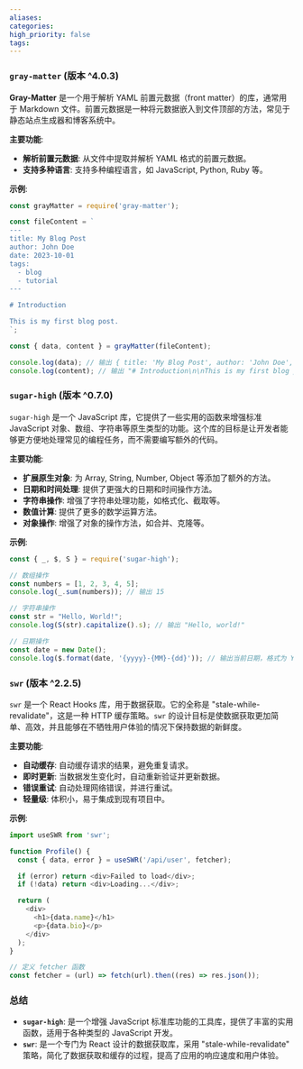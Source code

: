 ```yaml
---
aliases: 
categories: 
high_priority: false
tags:
---
```



### `gray-matter` (版本 ^4.0.3)

**Gray-Matter** 是一个用于解析 YAML 前置元数据（front matter）的库，通常用于 Markdown 文件。前置元数据是一种将元数据嵌入到文件顶部的方法，常见于静态站点生成器和博客系统中。

**主要功能**:
- **解析前置元数据**: 从文件中提取并解析 YAML 格式的前置元数据。
- **支持多种语言**: 支持多种编程语言，如 JavaScript, Python, Ruby 等。

**示例**:
```javascript
const grayMatter = require('gray-matter');

const fileContent = `
---
title: My Blog Post
author: John Doe
date: 2023-10-01
tags:
  - blog
  - tutorial
---

# Introduction

This is my first blog post.
`;

const { data, content } = grayMatter(fileContent);

console.log(data); // 输出 { title: 'My Blog Post', author: 'John Doe', date: '2023-10-01', tags: [ 'blog', 'tutorial' ] }
console.log(content); // 输出 "# Introduction\n\nThis is my first blog post."
```

### `sugar-high` (版本 ^0.7.0)

`sugar-high` 是一个 JavaScript 库，它提供了一些实用的函数来增强标准 JavaScript 对象、数组、字符串等原生类型的功能。这个库的目标是让开发者能够更方便地处理常见的编程任务，而不需要编写额外的代码。

**主要功能**:
- **扩展原生对象**: 为 Array, String, Number, Object 等添加了额外的方法。
- **日期和时间处理**: 提供了更强大的日期和时间操作方法。
- **字符串操作**: 增强了字符串处理功能，如格式化、截取等。
- **数值计算**: 提供了更多的数学运算方法。
- **对象操作**: 增强了对象的操作方法，如合并、克隆等。

**示例**:
```javascript
const { _, $, S } = require('sugar-high');

// 数组操作
const numbers = [1, 2, 3, 4, 5];
console.log(_.sum(numbers)); // 输出 15

// 字符串操作
const str = "Hello, World!";
console.log(S(str).capitalize().s); // 输出 "Hello, world!"

// 日期操作
const date = new Date();
console.log($.format(date, '{yyyy}-{MM}-{dd}')); // 输出当前日期，格式为 YYYY-MM-DD
```

### `swr` (版本 ^2.2.5)

`swr` 是一个 React Hooks 库，用于数据获取。它的全称是 "stale-while-revalidate"，这是一种 HTTP 缓存策略。`swr` 的设计目标是使数据获取更加简单、高效，并且能够在不牺牲用户体验的情况下保持数据的新鲜度。

**主要功能**:
- **自动缓存**: 自动缓存请求的结果，避免重复请求。
- **即时更新**: 当数据发生变化时，自动重新验证并更新数据。
- **错误重试**: 自动处理网络错误，并进行重试。
- **轻量级**: 体积小，易于集成到现有项目中。

**示例**:
```javascript
import useSWR from 'swr';

function Profile() {
  const { data, error } = useSWR('/api/user', fetcher);

  if (error) return <div>Failed to load</div>;
  if (!data) return <div>Loading...</div>;

  return (
    <div>
      <h1>{data.name}</h1>
      <p>{data.bio}</p>
    </div>
  );
}

// 定义 fetcher 函数
const fetcher = (url) => fetch(url).then((res) => res.json());
```

### 总结

- **`sugar-high`**: 是一个增强 JavaScript 标准库功能的工具库，提供了丰富的实用函数，适用于各种类型的 JavaScript 开发。
- **`swr`**: 是一个专门为 React 设计的数据获取库，采用 "stale-while-revalidate" 策略，简化了数据获取和缓存的过程，提高了应用的响应速度和用户体验。
